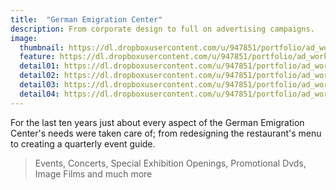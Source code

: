```yaml
---
title:  "German Emigration Center"
description: From corporate design to full on advertising campaigns.
image:
  thumbnail: https://dl.dropboxusercontent.com/u/947851/portfolio/ad_work/dah-grafic-feature.jpg
  feature: https://dl.dropboxusercontent.com/u/947851/portfolio/ad_work/dah-grafic-feature.jpg
  detail01: https://dl.dropboxusercontent.com/u/947851/portfolio/ad_work/DAH/DAH-Details-01.jpg
  detail02: https://dl.dropboxusercontent.com/u/947851/portfolio/ad_work/DAH/DAH-Details-02.jpg
  detail03: https://dl.dropboxusercontent.com/u/947851/portfolio/ad_work/DAH/DAH-Details-03.jpg
  detail04: https://dl.dropboxusercontent.com/u/947851/portfolio/ad_work/DAH/DAH-Details-04.jpg
---
```

For the last ten years just about every aspect of the German Emigration Center's needs were taken care of; from redesigning the restaurant's menu to creating a quarterly event guide.

<blockquote>Events, Concerts, Special Exhibition Openings, Promotional Dvds, Image Films and much more</blockquote>
